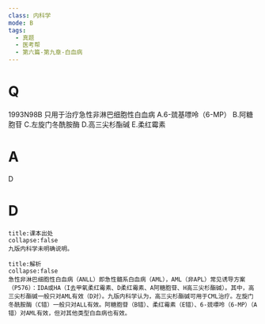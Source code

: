 ```yaml
---
class: 内科学
mode: B
tags:
  - 真题
  - 医考帮
  - 第六篇-第九章-白血病
---
```


# Q
1993N98B 只用于治疗急性非淋巴细胞性白血病
A.6-巯基嘌呤（6-MP）
B.阿糖胞苷
C.左旋门冬酰胺酶
D.高三尖杉酯碱
E.柔红霉素

# A
D
# D
```ad-note
title:课本出处
collapse:false
九版内科学未明确说明。
```

```ad-summary
title:解析
collapse:false
急性非淋巴细胞性白血病（ANLL）即急性髓系白血病（AML），AML（非APL）常见诱导方案（P576）：IDA或HA（I去甲氧柔红霉素、D柔红霉素、A阿糖胞苷、H高三尖杉酯碱）。其中，高三尖杉酯碱一般只对AML有效（D对）。九版内科学认为，高三尖杉酯碱可用于CML治疗。左旋门冬酰胺酶（C错）一般只对ALL有效。阿糖胞苷（B错）、柔红霉素（E错）、6-巯嘌呤（6-MP）（A错）对AML有效，但对其他类型白血病也有效。
```

